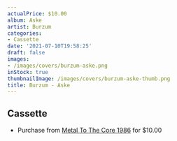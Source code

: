 ```yaml
---
actualPrice: $10.00
album: Aske
artist: Burzum
categories:
- Cassette
date: '2021-07-10T19:58:25'
draft: false
images:
- /images/covers/burzum-aske.png
inStock: true
thumbnailImage: /images/covers/burzum-aske-thumb.png
title: Burzum - Aske
---
```


## Cassette
* Purchase from [Metal To The Core 1986](https://metaltothecore1986.com/shop/burzum-aske-cassette/) for $10.00
